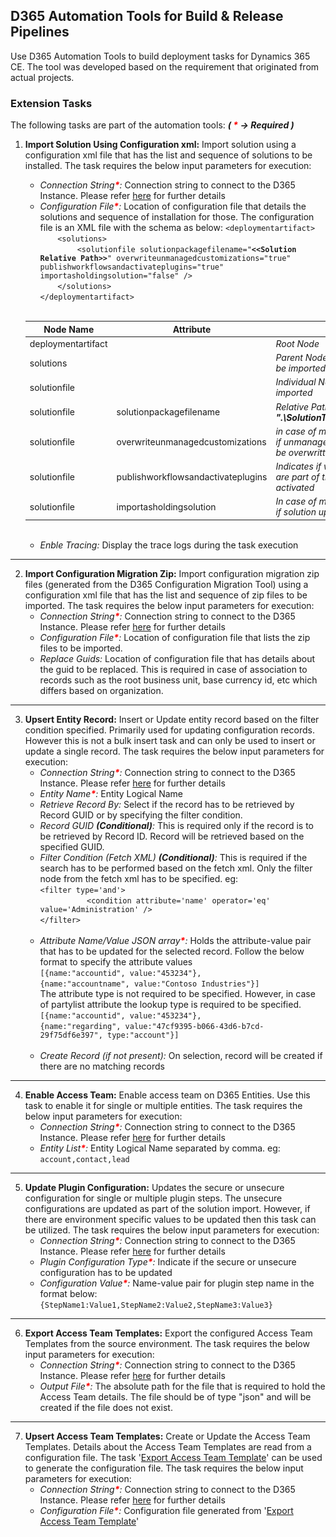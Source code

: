 


## D365 Automation Tools for Build & Release Pipelines

Use D365 Automation Tools to build deployment tasks for Dynamics 365 CE. The tool was developed based on the requirement that originated from actual projects.

### Extension Tasks
<style> table {font-size:14px;} #asterisk {color:red; font-weight:bold;} </style>
The following tasks are part of the automation tools:  **_( <span id="asterisk">*</span> -> Required )_**

 1. **Import Solution Using Configuration xml:** Import solution using a configuration xml file that has the list and sequence of solutions to be installed. The task requires the below input parameters for execution: 
    -   _Connection String<span id="asterisk">*</span>:_ Connection string to connect to the D365 Instance. Please refer [here](https://docs.microsoft.com/en-us/powerapps/developer/common-data-service/xrm-tooling/use-connection-strings-xrm-tooling-connect#connection-string-parameters) for further details
    -   _Configuration File<span id="asterisk">*</span>:_ Location of configuration file that details the solutions and sequence of installation for those. The configuration file is an XML file with the schema as below:
    `<deploymentartifact>`<br>
    &nbsp;&nbsp;&nbsp;&nbsp;&nbsp;&nbsp;&nbsp;`<solutions>`<br>
    &nbsp;&nbsp;&nbsp;&nbsp;&nbsp;&nbsp;&nbsp; &nbsp;&nbsp;&nbsp;&nbsp;&nbsp;&nbsp;&nbsp;`<solutionfile solutionpackagefilename="`**`<<Solution Relative Path>>`**`" overwriteunmanagedcustomizations="true" publishworkflowsandactivateplugins="true" importasholdingsolution="false" />`<br>
    &nbsp;&nbsp;&nbsp;&nbsp;&nbsp;&nbsp;&nbsp;`</solutions>`<br>
    `</deploymentartifact>`<br><br>
    
    |Node Name           |Attribute                          |Description                         |
    |--------------------|-----------------------------------|-----------------------------|
    |deploymentartifact  |                                   |_Root Node_            |
    |solutions           |                                   |_Parent Node enclosing all solutions to be imported_            |
    |solutionfile        |                                   |_Individual Node for solution file to be imported_|
    |solutionfile        |solutionpackagefilename            |_Relative Path of solution file name. eg <br>**".\SolutionTest_1_0_0_1_Managed.zip"**_|
    |solutionfile        |overwriteunmanagedcustomizations   |_in case of managed solutions, indicates if unmanaged customizations have to be overwritten_|
    |solutionfile        |publishworkflowsandactivateplugins |_Indicates if workflows and plugins that are part of the solution have to be activated_|
    |solutionfile        |importasholdingsolution            |_In case of managed solutions, indicates if solution upgrade has to be applied_|
    
    <br>

	-   _Enble Tracing:_ Display the trace logs during the task execution
---   
<a name="ImportCM"></a>

 2. **Import Configuration Migration Zip:** Import configuration migration zip files (generated from the D365 Configuration Migration Tool) using a configuration xml file that has the list and sequence of zip files to be imported. The task requires the below input parameters for execution:
    -   _Connection String<span id="asterisk">*</span>:_ Connection string to connect to the D365 Instance. Please refer 
    [here](https://docs.microsoft.com/en-us/powerapps/developer/common-data-service/xrm-tooling/use-connection-strings-xrm-tooling-connect#connection-string-parameters) for further details
    -   _Configuration File<span id="asterisk">*</span>:_ Location of configuration file that lists the zip files to be imported.
    -   _Replace Guids:_  Location of configuration file that has details about the guid to be replaced. This is required in case of association to records such as the root business unit, base currency id, etc which differs based on organization.
---   
<a name="UpsertEntity"></a>

 3. **Upsert Entity Record:** Insert or Update entity record based on the filter condition specified. Primarily used for updating configuration records. However this is not a bulk insert task and can only be used to insert or update a single record. The task requires the below input parameters for execution:
    -   _Connection String<span id="asterisk">*</span>:_ Connection string to connect to the D365 Instance. Please refer 
    [here](https://docs.microsoft.com/en-us/powerapps/developer/common-data-service/xrm-tooling/use-connection-strings-xrm-tooling-connect#connection-string-parameters) for further details
    -   _Entity Name<span id="asterisk">*</span>:_ Entity Logical Name
    -   _Retrieve Record By:_ Select if the record has to be retrieved by Record GUID or by specifying the filter condition.
    - _Record GUID **(Conditional)**:_ This is required only if the record is to be retrieved by Record ID. Record will be retrieved based on the specified GUID.
    - _Filter Condition (Fetch XML) **(Conditional)**:_ This is required if the search has to be performed based on the fetch xml. Only the filter node from the fetch xml has to be specified. eg:<br>
     `<filter type='and'>`<br>
      &nbsp;&nbsp;&nbsp;&nbsp;&nbsp;&nbsp;&nbsp;&nbsp;`      <condition attribute='name' operator='eq' value='Administration' />`<br>
     `</filter>`<br><br>
     - _Attribute Name/Value JSON array<span id="asterisk">*</span>:_ Holds the attribute-value pair that has to be updated for the selected record. Follow the below format to specify the attribute values<br>
     `[{name:"accountid", value:"453234"},`<br>`{name:"accountname", value:"Contoso Industries"}]`<br>
     The attribute type is not required to be specified. However, in case of partylist attribute the lookup type is required to be specified. <br>
     `[{name:"accountid", value:"453234"},`<br>`{name:"regarding", value:"47cf9395-b066-43d6-b7cd-29f75df6e397", type:"account"}]`<br><br>
    - _Create Record (if not present):_ On selection, record will be created if there are no matching records 
---
<a name="EnableAccessTeam"></a>

4. **Enable Access Team:** Enable access team on D365 Entities. Use this task to enable it for single or multiple entities. The task requires the below input parameters for execution:
    -   _Connection String<span id="asterisk">*</span>:_ Connection string to connect to the D365 Instance. Please refer 
    [here](https://docs.microsoft.com/en-us/powerapps/developer/common-data-service/xrm-tooling/use-connection-strings-xrm-tooling-connect#connection-string-parameters) for further details
    -   _Entity List<span id="asterisk">*</span>:_ Entity Logical Name separated by comma. eg: <br>
     `account,contact,lead`
---
<a name="UpdatePluginConfiguration"></a>

5. **Update Plugin Configuration:** Updates the secure or unsecure configuration for single or multiple plugin steps. The unsecure configurations are updated as part of the solution import. However, if there are environment specific values to be updated then this task can be utilized. The task requires the below input parameters for execution:
    -   _Connection String<span id="asterisk">*</span>:_ Connection string to connect to the D365 Instance. Please refer 
    [here](https://docs.microsoft.com/en-us/powerapps/developer/common-data-service/xrm-tooling/use-connection-strings-xrm-tooling-connect#connection-string-parameters) for further details
    -   _Plugin Configuration Type<span id="asterisk">*</span>:_ Indicate if the secure or unsecure configuration has to be updated
    -  _Configuration Value<span id="asterisk">*</span>:_ Name-value pair for plugin step name in the format below:<br>
     `{StepName1:Value1,StepName2:Value2,StepName3:Value3}`
    
 ---
<a name="ExportAccessTeamTemplate"></a>

6. **Export  Access Team Templates:** Export the configured Access Team Templates from the source environment.  The task requires the below input parameters for execution:
    -   _Connection String<span id="asterisk">*</span>:_ Connection string to connect to the D365 Instance. Please refer 
    [here](https://docs.microsoft.com/en-us/powerapps/developer/common-data-service/xrm-tooling/use-connection-strings-xrm-tooling-connect#connection-string-parameters) for further details
    -   _Output File<span id="asterisk">*</span>:_ The absolute path for the file that is required to hold the Access Team details. The file should be of type "json" and will be created if the file does not exist.
   
 ---
<a name="UpsertAccessTeamTemplate"></a>

7. **Upsert  Access Team Templates:** Create or Update the Access Team Templates. Details about the Access Team Templates are read from a configuration file. The task '[Export Access Team Template](#ExportAccessTeamTemplate)' can be used to generate the configuration file. The task requires the below input parameters for execution:
    -   _Connection String<span id="asterisk">*</span>:_ Connection string to connect to the D365 Instance. Please refer 
    [here](https://docs.microsoft.com/en-us/powerapps/developer/common-data-service/xrm-tooling/use-connection-strings-xrm-tooling-connect#connection-string-parameters) for further details
    -   _Configuration File<span id="asterisk">*</span>:_ Configuration file generated from '[Export Access Team Template](#ExportAccessTeamTemplate)' 
    
